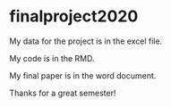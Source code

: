 # finalproject2020

My data for the project is in the excel file.

My code is in the RMD.

My final paper is in the word document.

Thanks for a great semester!

